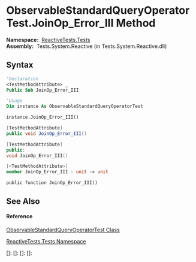 # ObservableStandardQueryOperatorTest.JoinOp\_Error\_III Method

**Namespace:**  [ReactiveTests.Tests](ReactiveTests.Tests\ReactiveTests.Tests.md)  
**Assembly:**  Tests.System.Reactive (in Tests.System.Reactive.dll)

## Syntax

```vb
'Declaration
<TestMethodAttribute> _
Public Sub JoinOp_Error_III
```

```vb
'Usage
Dim instance As ObservableStandardQueryOperatorTest

instance.JoinOp_Error_III()
```

```csharp
[TestMethodAttribute]
public void JoinOp_Error_III()
```

```c++
[TestMethodAttribute]
public:
void JoinOp_Error_III()
```

```fsharp
[<TestMethodAttribute>]
member JoinOp_Error_III : unit -> unit 
```

```jscript
public function JoinOp_Error_III()
```

## See Also

#### Reference

[ObservableStandardQueryOperatorTest Class](ObservableStandardQueryOperatorTest\ObservableStandardQueryOperatorTest.md)

[ReactiveTests.Tests Namespace](ReactiveTests.Tests\ReactiveTests.Tests.md)

[]: 
[]: 
[]: 
[]: 